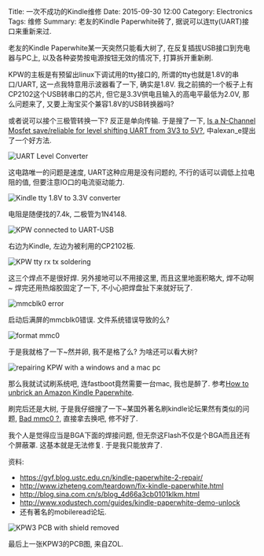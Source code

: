 Title: 一次不成功的Kindle维修
Date: 2015-09-30 12:00
Category: Electronics
Tags: 维修
Summary: 老友的Kindle Paperwhite砖了, 据说可以连tty(UART)接口来重新来过.

老友的Kindle Paperwhite某一天突然只能看大树了, 在反复插拔USB接口到充电器与PC上, 以及各种姿势按电源按钮无效的情况下, 打算拆开重新刷.

KPW的主板是有预留出linux下调试用的tty接口的, 所谓的tty也就是1.8V的串口/UART, 这一点我特意用示波器看了一下, 确实是1.8V. 我之前搞的一个板子上有CP2102这个USB转串口的芯片, 但它是3.3V供电且输入的高电平最低为2.0V, 那么问题来了, 又要上淘宝买个兼容1.8V的USB转换器吗? 

或者说可以接个三极管转换一下? 反正是单向传输. 于是搜了一下, [Is a N-Channel Mosfet save/reliable for level shifting UART from 3V3 to 5V?](http://electronics.stackexchange.com/questions/102603/is-a-n-channel-mosfet-save-reliable-for-level-shifting-uart-from-3v3-to-5v), 中alexan_e提出了一个好方法.

![UART Level Converter][1]

这电路唯一的问题是速度, UART这种应用是没有问题的, 不行的话可以调低上拉电阻的值, 但要注意IO口的电流驱动能力.

![Kindle tty 1.8V to 3.3V converter][2]

电阻是随便找的7.4k, 二极管为1N4148.

![KPW connected to UART-USB][3]

右边为Kindle, 左边为被利用的CP2102板.

![KPW tty rx tx soldering][4]

这三个焊点不是很好焊. 另外接地可以不用接这里, 而且这里地面积略大, 焊不动啊~ 焊完还用热熔胶固定了一下, 不小心把焊盘扯下来就好玩了.

![mmcblk0 error][5]

启动后满屏的mmcblk0错误. 文件系统错误导致的么?

![format mmc0][6]

于是我就格了一下~然并卵, 我不是格了么? 为啥还可以看大树?

![repairing KPW with a windows and a mac pc][7]

那么我就试试刷系统吧, 连fastboot竟然需要一台mac, 我也是醉了. 参考[How to unbrick an Amazon Kindle Paperwhite](https://gist.github.com/TobiasWooldridge/22f0cdca75190b9a473f).

刷完后还是大树, 于是我仔细搜了一下~某国外著名刷kindle论坛果然有类似的问题, [Bad mmc0 ?](http://www.mobileread.com/forums/showthread.php?t=186035), 直接拿去换吧, 修不好了.

我个人是觉得应当是BGA下面的焊接问题, 但无奈这Flash不仅是个BGA而且还有个屏蔽罩. 这基本就是无法修复. 于是我只能放弃了.

资料:

* <https://gyf.blog.ustc.edu.cn/kindle-paperwhite-2-repair/>
* <http://www.izheteng.com/teardown/fix-kindle-paperwhite.html>
* <http://blog.sina.com.cn/s/blog_4d66a3cb0101klkm.html>
* <http://www.xodustech.com/guides/kindle-paperwhite-demo-unlock>
* 还有著名的mobileread论坛.

![KPW3 PCB with shield removed][8]

最后上一张KPW3的PCB图, 来自ZOL.


[1]: {filename}../images/一次不成功的Kindle维修/1.png
[2]: {filename}../images/一次不成功的Kindle维修/2.jpg
[3]: {filename}../images/一次不成功的Kindle维修/3.jpg
[4]: {filename}../images/一次不成功的Kindle维修/4.jpg
[5]: {filename}../images/一次不成功的Kindle维修/5.png
[6]: {filename}../images/一次不成功的Kindle维修/6.png
[7]: {filename}../images/一次不成功的Kindle维修/7.jpg
[8]: {filename}../images/一次不成功的Kindle维修/8.jpg
